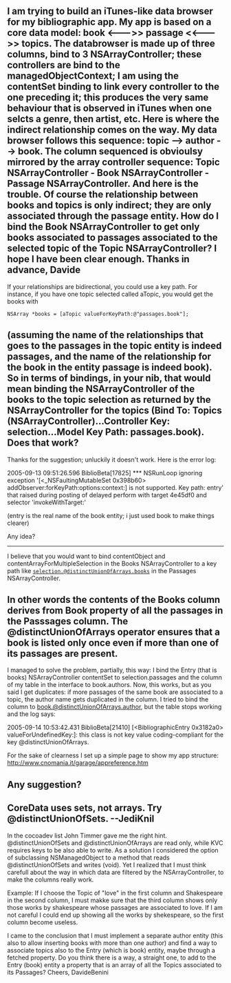 
I am trying to build an iTunes-like data browser for my bibliographic app. 
My app is based on a core data model: book <--->> passage <<--->> topics. The databrowser is made up of three columns, bind to 3 NSArrayController; these controllers are bind to the managedObjectContext; I am using the contentSet binding to link every controller to the one preceding it; this produces the very same behaviour that is observed in iTunes when one selcts a genre, then artist, etc.
Here is where the indirect relationship comes on the way.
My data browser follows this sequence: topic --> author --> book. The column sequenced is obvioulsy mirrored by the array controller sequence:
Topic NSArrayController  - Book NSArrayController - Passage NSArrayController.
And here is the trouble. Of course the relationship between books and topics is only indirect; they are only associated through the passage entity. How do I bind the Book NSArrayController to get only books associated to passages associated to the selected topic of the Topic NSArrayController?
I hope I have been clear enough.
Thanks in advance,
Davide
----
If your relationships are bidirectional, you could use a key path.
For instance, if you have one topic selected called     aTopic, you would get the books with

    NSArray *books = [aTopic valueForKeyPath:@"passages.book"];

(assuming the name of the relationships that goes to the passages in the     topic entity is indeed     passages, and the name of the relationship for the book in the entity     passage is indeed     book). So in terms of bindings, in your nib, that would mean binding the NSArrayController of the books to the topic selection as returned by the NSArrayController for the topics (Bind To: Topics (NSArrayController)...Controller Key: selection...Model Key Path: passages.book). Does that work?
----

Thanks for the suggestion; unluckily it doesn't work. Here is the error log:

2005-09-13 09:51:26.596 BiblioBeta[17825] *** NSRunLoop ignoring exception '[<_NSFaultingMutableSet 0x398b60> addObserver:forKeyPath:options:context:] is not supported. Key path: entry' that raised during posting of delayed perform with target 4e45df0 and selector 'invokeWithTarget:'

(entry is the real name of the book entity; i just used book to make things clearer)

Any idea?

----
I believe that you would want to bind contentObject and contentArrayForMultipleSelection in the Books NSArrayController to a key path like 
<code>selection.@distinctUnionOfArrays.books</code> in the Passages NSArrayController. 

In other words the contents of the Books column derives from Book property of all the passages in the Passsages column. The @distinctUnionOfArrays operator ensures that a book is listed only once even if more than one of its passages are present.
----
I managed to solve the problem, partially, this way: I bind the Entry (that is books) NSArrayController contentSet to selection.passages and the column of my table in the interface to book.authors. Now, this works, but as you said I get duplicates: if more passages of the same book are associated to a topic, the author name gets duplicated in the column. I tried to bind the column to book.@distinctUnionOfArrays.author, but the table stops working and the log says:

2005-09-14 10:53:42.431 BiblioBeta[21410] [<BibliographicEntry 0x3182a0> valueForUndefinedKey:]: this class is not key value coding-compliant for the key @distinctUnionOfArrays.

For the sake of clearness I set up a simple page to show my app structure: http://www.cnomania.it/garage/appreference.htm


Any suggestion?
----
CoreData uses sets, not arrays. Try     @distinctUnionOfSets. --JediKnil
----
In the cocoadev list John Timmer gave me the right hint. @distinctUnionOfSets and @distinctUnionOfArrays are read only, while KVC requires keys to be also able to write. As a solution I considered the option of subclassing NSManagedObject to a method that reads @distinctUnionOfSets and writes (void). Yet I realized that I must think carefull about the way in which data are filtered by the NSArrayController, to make the columns really work. 

Example: If I choose the Topic of "love" in the first column and Shakespeare in the second column, I must makke sure that the third column shows only those works by shakespeare whose passages are associated to love. If I am not careful I could end up showing all the works by shekespeare, so the first column become useless.

I came to the conclusion that I must implement a separate author entity (this also to allow inserting books with more than one author) and find a way to associate topics also to the Entry (which is book) entity, maybe through a fetched property. 
Do you think there is a way, a straight one, to add to the  Entry (book) entity a property that is an array of all the Topics associated to its Passages?
Cheers, DavideBenini
